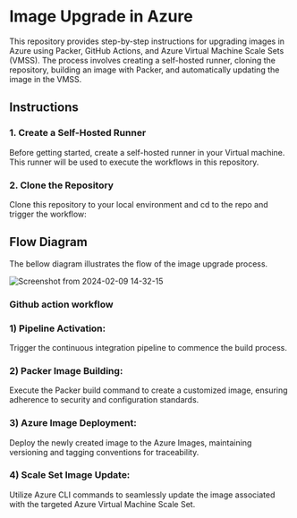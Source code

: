 # Image Upgrade in Azure

This repository provides step-by-step instructions for upgrading images in Azure using Packer, GitHub Actions, and Azure Virtual Machine Scale Sets (VMSS). The process involves creating a self-hosted runner, cloning the repository, building an image with Packer, and automatically updating the image in the VMSS.

## Instructions

### 1. Create a Self-Hosted Runner
Before getting started, create a self-hosted runner in your Virtual machine. This runner will be used to execute the workflows in this repository.

### 2. Clone the Repository
Clone this repository to your local environment and cd to the repo and trigger the workflow:


## Flow Diagram

The bellow diagram illustrates the flow of the image upgrade process.



![Screenshot from 2024-02-09 14-32-15](https://github.com/OsandaDhananjaya/PackerImageBuild/assets/101936340/7a430efc-e728-4f22-94c1-26309876ecdf)

### Github action workflow

### 1) Pipeline Activation:
Trigger the continuous integration pipeline to commence the build process.

### 2) Packer Image Building:

Execute the Packer build command to create a customized image, ensuring adherence to security and configuration standards.

### 3) Azure Image Deployment:

Deploy the newly created image to the Azure Images, maintaining versioning and tagging conventions for traceability.

### 4) Scale Set Image Update:

Utilize Azure CLI commands to seamlessly update the image associated with the targeted Azure Virtual Machine Scale Set.

